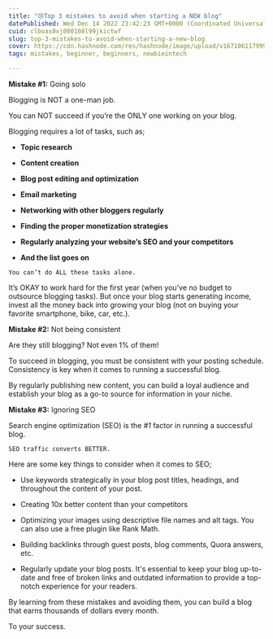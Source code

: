 ```yaml
---
title: "😢Top 3 mistakes to avoid when starting a NEW blog"
datePublished: Wed Dec 14 2022 23:42:23 GMT+0000 (Coordinated Universal Time)
cuid: clboas0xj000108l99jkictwf
slug: top-3-mistakes-to-avoid-when-starting-a-new-blog
cover: https://cdn.hashnode.com/res/hashnode/image/upload/v1671061179996/IUxjIH2kn.png
tags: mistakes, beginner, beginners, newbieintech

---
```


**Mistake #1:** Going solo

Blogging is NOT a one-man job.

You can NOT succeed if you’re the ONLY one working on your blog.

Blogging requires a lot of tasks, such as;

*   **Topic research**
    
*   **Content creation**
    
*   **Blog post editing and optimization**
    
*   **Email marketing**
    
*   **Networking with other bloggers regularly**
    
*   **Finding the proper monetization strategies**
    
*   **Regularly analyzing your website’s SEO and your competitors**
    
*   **And the list goes on**
    

`You can’t do ALL these tasks alone.`

It’s OKAY to work hard for the first year (when you’ve no budget to outsource blogging tasks). But once your blog starts generating income, invest all the money back into growing your blog (not on buying your favorite smartphone, bike, car, etc.).

**Mistake #2:** Not being consistent

Are they still blogging? Not even 1% of them!

To succeed in blogging, you must be consistent with your posting schedule. Consistency is key when it comes to running a successful blog.

By regularly publishing new content, you can build a loyal audience and establish your blog as a go-to source for information in your niche.

**Mistake #3:** Ignoring SEO

Search engine optimization (SEO) is the *#1* factor in running a successful blog.

`SEO traffic converts BETTER.`

Here are some key things to consider when it comes to SEO;

*   Use keywords strategically in your blog post titles, headings, and throughout the content of your post.
    
*   Creating 10x better content than your competitors
    
*   Optimizing your images using descriptive file names and alt tags. You can also use a free plugin like Rank Math.
    
*   Building backlinks through guest posts, blog comments, Quora answers, etc.
    
*   Regularly update your blog posts. It's essential to keep your blog up-to-date and free of broken links and outdated information to provide a top-notch experience for your readers.
    

  
By learning from these mistakes and avoiding them, you can build a blog that earns thousands of dollars every month.

To your success.